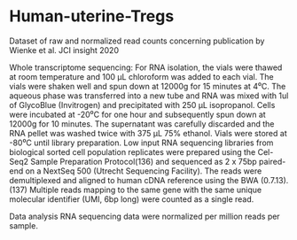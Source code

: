 # Human-uterine-Tregs
Dataset of raw and normalized read counts concerning publication by Wienke et al. JCI insight 2020

Whole transcriptome sequencing: 
For RNA isolation, the vials were thawed at room temperature and 100 µL chloroform was added to each vial. The vials were shaken well and spun down at 12000g for 15 minutes at 4⁰C. The aqueous phase was transferred into a new tube and RNA was mixed with 1ul of GlycoBlue (Invitrogen) and precipitated with 250 µL isopropanol. Cells were incubated at -20⁰C for one hour and subsequently spun down at 12000g for 10 minutes. The supernatant was carefully discarded and the RNA pellet was washed twice with 375 µL 75% ethanol. Vials were stored at -80⁰C until library preparation. Low input RNA sequencing libraries from biological sorted cell population replicates were prepared using the Cel-Seq2 Sample Preparation Protocol(136) and sequenced as 2 x 75bp paired-end  on a NextSeq 500 (Utrecht Sequencing Facility). The reads were demultiplexed and aligned to human cDNA reference using the BWA (0.7.13).(137) Multiple reads mapping to the same gene with the same unique molecular identifier (UMI, 6bp long) were counted as a single read. 

Data analysis
RNA sequencing data were normalized per million reads per sample. 

